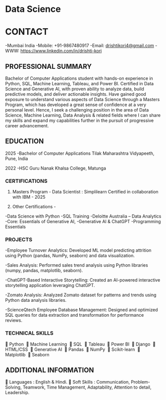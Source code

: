 # Data Science

# CONTACT

-Mumbai India
-Mobile: +91-9867480917
-Email: drishtikori4@gmail.com
-WWW: https://www.linkedin.com/in/drishti-kori

## PROFESSIONAL SUMMARY

Bachelor of Computer Applications student with hands-on experience in
Python, SQL, Machine Learning, Tableau, and Power BI. Certified in Data
Science and Generative AI, with proven ability to analyze data, build predictive
models, and deliver actionable insights. Have gained good exposure to
understand various aspects of Data Science through a Masters Program, which
has developed a great sense of confidence at a very personal level. Hence, I seek
a challenging position in the area of Data Science, Machine Learning, Data
Analysis & related fields where I can share my skills and expand my capabilities
further in the pursuit of progressive career advancement.

## EDUCATION

2025
-Bachelor of Computer Applications
Tilak Maharashtra Vidyapeeth, Pune,
India

2022
-HSC
Guru Nanak Khalsa College, Matunga

### CERTIFICATIONS

1. Masters Program - Data Scientist :
Simplilearn Certified in collaboration
with IBM - 2025

2. Other Certifications -
   
-Data Science with Python
-SQL Training
-Deloitte Australia – Data Analytics
-Core: Essentials of Generative AI,
-Generative AI & ChatGPT
-Programming Essentials

### PROJECTS

-Employee Turnover Analytics: Developed ML model predicting attrition using
Python (pandas, NumPy, seaborn) and data visualization.

-Sales Analysis: Performed sales trend analysis using Python libraries (numpy,
pandas, matplotlib, seaborn).

-ChatGPT-Based Interactive Storytelling: Created an AI-powered interactive
storytelling application leveraging ChatGPT.

-Zomato Analysis: Analyzed Zomato dataset for patterns and trends using
Python data analysis libraries.

-ScienceQtech Employee Database Management: Designed and optimized
SQL queries for data extraction and transformation for performance reviews.

### TECHNICAL SKILLS

 Python   Machine Learning 
 SQL   Tableau 
 Power BI   Django 
 HTML/CSS   Generative AI 
 Pandas   NumPy 
 Scikit-learn   Matplotlib 
 Seaborn

## ADDITIONAL INFORMATION

 Languages : English & Hindi.
 Soft Skills : Communication, Problem-Solving, Teamwork, Time
Management, Adaptability, Attention to detail, Leadership.
